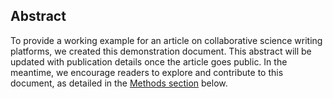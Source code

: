 ## Abstract

To provide a working example for an article on collaborative science writing platforms, we created this demonstration document. This abstract will be updated with publication details once the article goes public. In the meantime, we encourage readers to explore and contribute to this document, as detailed in the [Methods section](https://jperkel.github.io/mymanuscript/#methods) below.
